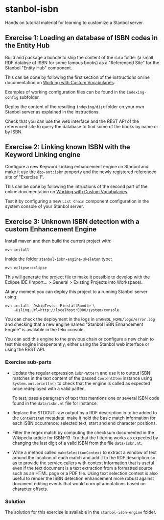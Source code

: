 # stanbol-isbn

Hands on tutorial material for learning to customize a Stanbol
server.


## Exercise 1: Loading an database of ISBN codes in the Entity Hub

Build and package a bundle to ship the content of the `data` folder
(a small RDF databse of ISBN for some famous books) as a "Referenced
Site" for the Stanbol "Entity Hub" component.

This can be done by following the first section of the instructions
online documentation on [Working with Custom Vocabularies](
http://stanbol.apache.org/docs/trunk/customvocabulary.html).

Examples of working configuration files can be found in the
`indexing-config` subfolder.

Deploy the content of the resulting `indexing/dist` folder on your
own Stanbol server as explained in the instructions.

Check that you can use the web interface and the REST API of the
referenced site to query the database to find some of the books by
name or by ISBN.


## Exercise 2: Linking known ISBN with the Keyword Linking engine

Configure a new Keyword Linking enhancement engine on Stanbol and
make it use the `dbp-ont:isbn` property and the newly registered
referenced site of "Exercise 1".

This can be done by following the intructions of the second part
of the online documentation on [Working with Custom Vocabularies](
http://stanbol.apache.org/docs/trunk/customvocabulary.html).

Test it by configuring a new `List Chain` component configuration
in the system console of your Stanbol server.


## Exercise 3: Unknown ISBN detection with a custom Enhancement Engine

Install maven and then build the current project with:

    mvn install

Inside the folder `stanbol-isbn-engine-skeleton` type:

    mvn eclipse:eclipse

This will generate the project file to make it possible to develop
with the Eclipse IDE (Import... > General > Existing Projects into
Workspace).

At any moment you can deploy this project to a running Stanbol
server using:

    mvn install -DskipTests -PinstallBundle \
        -Dsling.url=http://localhost:8080/system/console

You can check the deployment in the logs in `STANBOL_HOME/logs/error.log`
and checking that a new engine named "Stanbol ISBN Enhancement
Engine" is available in the felix console.

You can add this engine to the previous chain or configure a new
chain to test this engine indepentently, either using the Stanbol
web interface or using the REST API.


### Exercise sub-parts

- Update the regular expression `isbnPattern` and use it to output
  ISBN matches in the text content of the passed `ContentItem`
  instance  using `System.out.println()` to check that the engine
  is called as expected once redeployed with a valid patten.

  To test, pass a paragraph of text that mentions one or several
  ISBN code found in the `data/isbn.nt` file for instance.

- Replace the STDOUT raw output by a RDF description in to be added
  to the `ContentItem` metadata: make it hold the basic match
  information for each ISBN occurrence: selected text, start and
  end character positions.

- Filter the regex match by computing the checksum documented in
  the Wikipedia article for ISBN-13. Try that the filtering works
  as expected by changing the last digit of a valid ISBN from the
  file `data/isbn.nt`.

- Write a method called `makeSelectionContext` to extract a window
  of text around the location of each match and add it to the RDF
  description so as to provide the service callers with context
  information that is useful even if the text document is a text
  extraction from a formatted source such as an HTML page or a PDF
  file. Using text selection context is also useful to render the
  ISBN detection enhancement more robust against document editing
  events that would corrupt annotations based on character offsets.


### Solution

The solution for this exercise is available in the `stanbol-isbn-engine`
folder.
